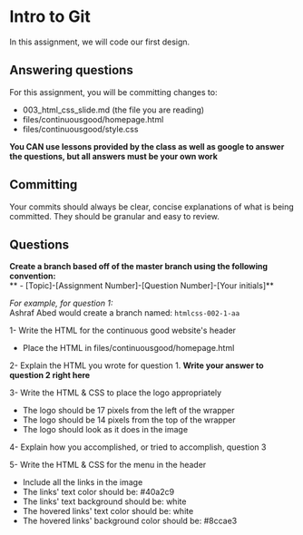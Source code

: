 # Intro to Git
In this assignment, we will code our first design.

## Answering questions
For this assignment, you will be committing changes to:
- 003_html_css_slide.md (the file you are reading)
- files/continuousgood/homepage.html
- files/continuousgood/style.css
							
**You CAN use lessons provided by the class as well as google to answer the questions, but all answers must be your own work**  

## Committing
Your commits should always be clear, concise explanations of what is being committed. They should be granular and easy to review.

## Questions
**Create a branch based off of the master branch using the following convention:**  
** - [Topic]-[Assignment Number]-[Question Number]-[Your initials]**  

*For example, for question 1:*  
Ashraf Abed would create a branch named: ```htmlcss-002-1-aa```

1- Write the HTML for the continuous good website's header
- Place the HTML in files/continuousgood/homepage.html

2- Explain the HTML you wrote for question 1.
**Write your answer to question 2 right here**

3- Write the HTML & CSS to place the logo appropriately
- The logo should be 17 pixels from the left of the wrapper
- The logo should be 14 pixels from the top of the wrapper
- The logo should look as it does in the image

4- Explain how you accomplished, or tried to accomplish, question 3

5- Write the HTML & CSS for the menu in the header
- Include all the links in the image
- The links' text color should be: #40a2c9
- The links' text background should be: white
- The hovered links' text color should be: white
- The hovered links' background color should be: #8ccae3
